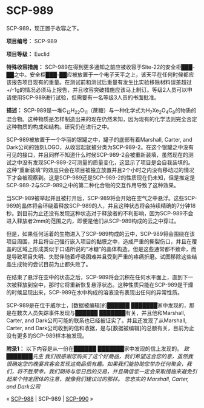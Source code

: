 # SCP-989
                        




SCP-989，现正置于收容之下。



**项目编号：** SCP-989

**项目等级：** Euclid

**特殊收容措施：** SCP-989在得到更多通知之前应被收容于Site-22的安全柜███-██之中。安全柜███-██应被放置于一个电子天平之上，该天平在任何时候都应该报告项目现有的重量。在测试前和测试后重量有发生比实验移除材料误差超过+/-1g的情况必须马上报告，并且收容突破措施应该马上制订。等级2人员可以申请使用SCP-989进行试验，但需要有一名等级3人员的书面批准。

**描述：** SCP-989是一堆C<sub>12</sub>H<sub>22</sub>O<sub>11</sub>（蔗糖）与一种化学式为H<sub>7</sub>Xe<sub>2</sub>O<sub>4</sub>C<sub>8</sub>的物质的混合物。这种物质是怎样制造出来的现在仍然未知，因为现有的化学法则完全否定这种物质的构成和结构。研究仍在进行之中。

SCP-989被放置于一个华丽的银罐之中，罐子的底部有着Marshall, Carter, and Dark公司的蚀刻LOGO，从收容起就被分类为SCP-989-2。在这个银罐之中没有可见的接口，并且同样不知道什么时候SCP-989-2会被重新装填，虽然现在的测试之中没有发现SCP-989-2可测量的质量变化，这显示了项目是会自我装填的。这种“重新装填”的效应只会在项目被独立放置并且2个小时之内没有移动过的情况下才会被观察到。这是SCP-989还是SCP-989-2的性质现在仍未知，但是推定是SCP-989-2与SCP-989之中的第二种化合物的交互作用导致了这种效果。

当SCP-989被举起并且被打开后，SCP-989将会开始在空气之中悬浮。这些SCP-989的晶体将会环绕着释放SCP-989的人，并且这种状态将会持续精确的7分钟18秒。到目前为止还没有发现这种状态对于释放者的不利影响，因为SCP-989不会进入释放者2mm的范围之内，即便是他们从SCP-989构成的云之中穿过。

但是，如果任何活着的生物进入了SCP-989构成的云中，SCP-989将会围绕在该项目周围，并且将自己强行嵌入项目的黏膜之中，造成严重的撕裂伤口，并且在覆盖的区域上形成类似于口语所说的“冰糖”的晶体构造。但是这些通常都不致命，而是导致项目失明、失聪伴随着呼吸困难并且受到严重的疼痛折磨。试图移除这些结晶生成物的尝试目前为止都失败了。

在结束了悬浮在空中的状态之后，SCP-989将会沉积在任何水平面上，直到下一次被释放到空中，那时它将重新恢复悬浮状态。这种性质只能在SCP-989是干燥的时候显现出来，SCP-989在水中构成的溶液没有表现出任何的异常性质。

SCP-989是在位于威尔士，[数据被编辑]的██████ ███████家中发现的，那是在数次人员失踪事件发现与██████ ███████有关，并且他和Marshall, Carter, and Dark公司可能的联系也已经被证实了。并且还发现了从Marshall, Carter, and Dark公司收到的信和收据，是与[数据被编辑]的总额有关，目前为止没有更多的SCP-989样本被发现。

**附录1：** 以下内容是从一份在██████ ███████家中发现的信上发现的。
*致███████先生
我们很感谢您购买了这个好商品，我们希望这合您的意，虽然我很确定您的晚宴宾客会发现这商品很有趣。如果我们能协助您举办任何聚会，我们，将不胜荣幸。我们期待与您日后的交易，并且确信您一定会采取措施来避免引起某个特定团体的注意，就像我们建议过的那样。
您忠实的
Marshall, Carter, and Dark公司* 



« [SCP-988](/scp-988) | SCP-989 | [SCP-990](/scp-990) »





                    